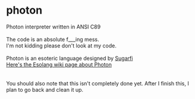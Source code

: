# photon
Photon interpreter written in ANSI C89<br>
<br>
The code is an absolute f___ing mess.<br>
I'm not kidding please don't look at my code.<br>
<br>
Photon is an esoteric language designed by [Sugarfi](https://github.com/sugarfi)<br>
[Here's the Esolang wiki page about Photon](https://esolangs.org/wiki/Photon)<br>
<br>
<br>
You should also note that this isn't completely done yet. After I finish this, I plan to go back and clean it up.<br>
<br>
